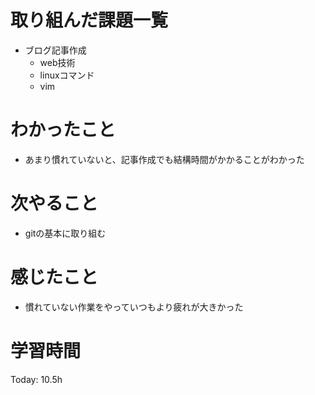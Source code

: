 # 取り組んだ課題一覧
- ブログ記事作成
    - web技術
    - linuxコマンド
    - vim
# わかったこと
- あまり慣れていないと、記事作成でも結構時間がかかることがわかった
# 次やること
- gitの基本に取り組む
# 感じたこと
- 慣れていない作業をやっていつもより疲れが大きかった
# 学習時間
Today: 10.5h